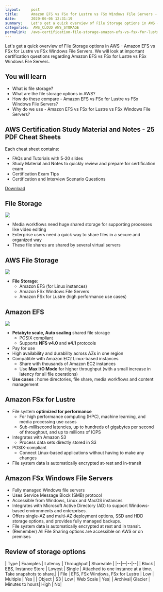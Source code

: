 ```yaml
---
layout:     post
title:      Amazon EFS vs FSx for Lustre vs FSx Windows File Servers - File Storage - AWS Certification
date:       2020-06-06 12:31:19
summary:    Let's get a quick overview of File Storage options in AWS - Amazon EFS vs FSx for Lustre vs FSx Windows File Servers. We will look at important certification questions regarding Amazon EFS vs FSx for Lustre vs FSx Windows File Servers. 
categories:  AWS_CLOUD AWS_STORAGE
permalink:  /aws-certification-file-storage-amazon-efs-vs-fsx-for-lustre-vs-fsx-windows
---
```


Let's get a quick overview of File Storage options in AWS - Amazon EFS vs FSx for Lustre vs FSx Windows File Servers. We will look at important certification questions regarding Amazon EFS vs FSx for Lustre vs FSx Windows File Servers. 

## You will learn
- What is file storage?
- What are the file storage options in AWS?
- How do these compare - Amazon EFS vs FSx for Lustre vs FSx Windows File Servers?
- Why do we use -  Amazon EFS vs FSx for Lustre vs FSx Windows File Servers?

## AWS Certification Study Material and Notes - 25 PDF Cheat Sheets

Each cheat sheet contains:
- FAQs and Tutorials with 5-20 slides
- Study Material and Notes to quickly review and prepare for certification exam
- Certification Exam Tips
- Certification and Interview Scenario Questions

<div>
 <a href="https://links.in28minutes.com/cloud-in28minutes-teachable-free-link" target="_blank" class="button instagram">Download</a>
</div>

## File Storage	
![](/images/aws/001-basic-drawings/02-storage-types-file.png)
- Media workflows need huge shared storage for supporting processes like video editing
- Enterprise users need a quick way to share files in a secure and organized way
- These file shares are shared by several virtual servers

## AWS  File Storage
![](/images/aws/00-icons/efs.png)
- **File Storage**:
	- Amazon EFS (for Linux instances)
	- Amazon FSx Windows File Servers 
	- Amazon FSx for Lustre (high performance use cases)

## Amazon EFS

![](/images/aws/001-basic-drawings/efs.png)
- **Petabyte scale, Auto scaling** shared file storage
	- POSIX compliant
	- Supports **NFS v4.0** and **v4.1** protocols
- Pay for use 
- High availability and durability across AZs in one region
- Compatible with Amazon EC2 Linux-based instances
	- Share with thousands of Amazon EC2 instances
	- Use **Max I/O Mode** for higher throughput (with a small increase in latency for all file operations)
- **Use cases** :  home directories, file share, media workflows and content management

## Amazon FSx for Lustre
- File system **optimized for performance**
	- For high performance computing (HPC), machine learning, and media processing use cases
	- Sub-millisecond latencies, up to hundreds of gigabytes per second of throughput, and up to millions of IOPS
- Integrates with Amazon S3 
	- Process data sets directly stored in S3
- POSIX-compliant 
	- Connect Linux-based applications without having to make any changes
- File system data is automatically encrypted at-rest and in-transit

## Amazon FSx Windows File Servers
- Fully managed Windows file servers 
- Uses Service Message Block (SMB) protocol
- Accessible from Windows, Linux and MacOS instances
- Integrates with Microsoft Active Directory (AD) to support Windows-based environments and enterprises.
- Offers single-AZ and multi-AZ deployment options, SSD and HDD storage options, and provides fully managed backups.
- File system data is automatically encrypted at rest and in transit.
- (Remember) All File Sharing options are accessible on AWS or on premises

## Review of storage options

| Type    | Examples                            | Latency         | Throughput | Shareable |
|--|--|--|--|
|  Block  |  EBS, Instance Store                |  Lowest         | Single  | Attached to one instance at a time. Take snapshots to share.|
|  File   |  EFS, FSx Windows, FSx for Lustre   | Low             | Multiple | Yes |
|  Object | S3                                  |  Low            | Web Scale | Yes|
|  Archival| Glacier                            | Minutes to hours| High | No|
